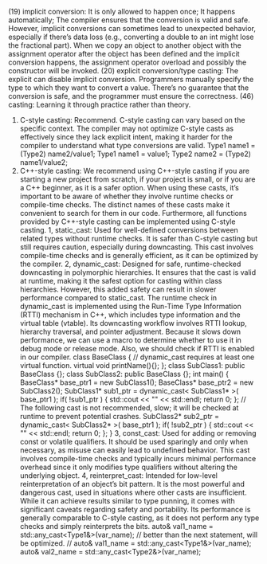 (19) implicit conversion: It is only allowed to happen once; It happens automatically; The compiler
   ensures that the conversion is valid and safe. However, implicit conversions can sometimes lead
   to unexpected behavior, especially if there’s data loss (e.g., converting a double to an int might
   lose the fractional part). When we copy an object to another object with the assignment operator
   after the object has been defined and the implicit conversion happens, the assignment operator
   overload and possibly the constructor will be invoked.
(20) explicit conversion/type casting: The explicit can disable implicit conversion. Programmers
   manually specify the type to which they want to convert a value. There’s no guarantee that the
   conversion is safe, and the programmer must ensure the correctness.
(46) casting: Learning it through practice rather than theory.
   1) C-style casting: Recommend. C-style casting can vary based on the specific context. The compiler
   may not optimize C-style casts as effectively since they lack explicit intent, making it harder for
   the compiler to understand what type conversions are valid.
   Type1 name1 = (Type2) name2/value1;
   Type1 name1 = value1; Type2 name2 = (Type2) name1/value2;
   2) C++-style casting: We recommend using C++-style casting if you are starting a new project from
   scratch, if your project is small, or if you are a C++ beginner, as it is a safer option. When
   using these casts, it’s important to be aware of whether they involve runtime checks or compile-time
   checks. The distinct names of these casts make it convenient to search for them in our code.
   Furthermore, all functions provided by C++-style casting can be implemented using C-style casting.
      1, static_cast: Used for well-defined conversions between related types without runtime checks.
      It is safer than C-style casting but still requires caution, especially during downcasting. This
      cast involves compile-time checks and is generally efficient, as it can be optimized by the compiler.
      2, dynamic_cast: Designed for safe, runtime-checked downcasting in polymorphic hierarchies. It
      ensures that the cast is valid at runtime, making it the safest option for casting within class
      hierarchies. However, this added safety can result in slower performance compared to static_cast.
      The runtime check in dynamic_cast is implemented using the Run-Time Type Information (RTTI)
      mechanism in C++, which includes type information and the virtual table (vtable). Its downcasting
      workflow involves RTTI lookup, hierarchy traversal, and pointer adjustment.
      Because it slows down performance, we can use a macro to determine whether to use it in debug mode
      or release mode. Also, we should check if RTTI is enabled in our compiler.
      class BaseClass {
            // dynamic_cast requires at least one virtual function.
            virtual void printName(){};
      };
      class SubClass1: public BaseClass {};
      class SubClass2: public BaseClass {};
      int main() {
         BaseClass* base_ptr1 = new SubClass1();
         BaseClass* base_ptr2 = new SubClass2();
         SubClass1* sub1_ptr = dynamic_cast< SubClass1* >( base_ptr1 );
         if( !sub1_ptr ) {
            std::cout << "" << std::endl;
            return 0;
         };
         // The following cast is not recommended, slow; it will be checked at runtime to prevent potential crashes.
         SubClass2* sub2_ptr = dynamic_cast< SubClass2* >( base_ptr1 );
         if( !sub2_ptr ) {
            std::cout << "" << std::endl;
            return 0;
         };
      }
      3, const_cast: Used for adding or removing const or volatile qualifiers. It should be used
      sparingly and only when necessary, as misuse can easily lead to undefined behavior. This cast
      involves compile-time checks and typically incurs minimal performance overhead since it only
      modifies type qualifiers without altering the underlying object.
      4, reinterpret_cast: Intended for low-level reinterpretation of an object’s bit pattern. It is
      the most powerful and dangerous cast, used in situations where other casts are insufficient.
      While it can achieve results similar to type punning, it comes with significant caveats regarding
      safety and portability. Its performance is generally comparable to C-style casting, as it does
      not perform any type checks and simply reinterprets the bits.
  auto& val1_name = std::any_cast<Type1&>(var_name); // better than the next statement, will be optimized.
  // auto& val1_name = std::any_cast<Type1&>(var_name);
  auto& val2_name = std::any_cast<Type2&>(var_name);
